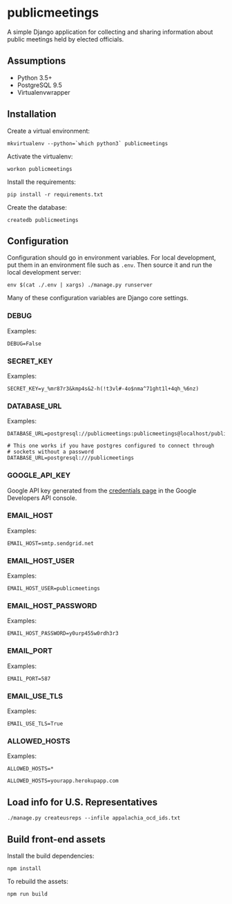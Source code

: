 publicmeetings
==============

A simple Django application for collecting and sharing information about public meetings held by elected officials.

Assumptions
-----------

* Python 3.5+
* PostgreSQL 9.5
* Virtualenvwrapper

Installation
------------

Create a virtual environment:

    mkvirtualenv --python=`which python3` publicmeetings

Activate the virtualenv:

    workon publicmeetings

Install the requirements:

    pip install -r requirements.txt


Create the database:

    createdb publicmeetings


Configuration
-------------

Configuration should go in environment variables.  For local development, put them in an environment file such as `.env`.  Then source it and run the local development server:

    env $(cat ./.env | xargs) ./manage.py runserver

Many of these configuration variables are Django core settings.

### DEBUG

Examples:

    DEBUG=False


### SECRET_KEY

Examples:

    SECRET_KEY=y_%mr87r3&kmp4s&2-h(!t3vl#-4o$nma^71ght1l+4qh_%6nz)

### DATABASE_URL

Examples:

    DATABASE_URL=postgresql://publicmeetings:publicmeetings@localhost/publicmeetings

    # This one works if you have postgres configured to connect through 
    # sockets without a password
    DATABASE_URL=postgresql:///publicmeetings

### GOOGLE_API_KEY

Google API key generated from the [credentials page](https://console.developers.google.com/apis/credentials) in the Google Developers API console.

### EMAIL_HOST

Examples:

    EMAIL_HOST=smtp.sendgrid.net

### EMAIL_HOST_USER

Examples:

    EMAIL_HOST_USER=publicmeetings

### EMAIL_HOST_PASSWORD

Examples:

    EMAIL_HOST_PASSWORD=y0urp455w0rdh3r3

### EMAIL_PORT

Examples:

    EMAIL_PORT=587

### EMAIL_USE_TLS

Examples:

    EMAIL_USE_TLS=True

### ALLOWED_HOSTS

Examples:

    ALLOWED_HOSTS=*

    ALLOWED_HOSTS=yourapp.herokupapp.com


Load info for U.S. Representatives
----------------------------------

    ./manage.py createusreps --infile appalachia_ocd_ids.txt

Build front-end assets
----------------------

Install the build dependencies:

    npm install

To rebuild the assets:

    npm run build

